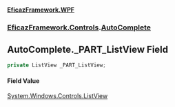 #### [EficazFramework.WPF](EficazFrameworkWPF.md 'EficazFramework WPF')
### [EficazFramework.Controls](EficazFrameworkWPF.md#EficazFramework.Controls 'EficazFramework.Controls').[AutoComplete](EficazFramework.Controls/AutoComplete.md 'EficazFramework.Controls.AutoComplete')

## AutoComplete._PART_ListView Field

```csharp
private ListView _PART_ListView;
```

#### Field Value
[System.Windows.Controls.ListView](https://docs.microsoft.com/en-us/dotnet/api/System.Windows.Controls.ListView 'System.Windows.Controls.ListView')